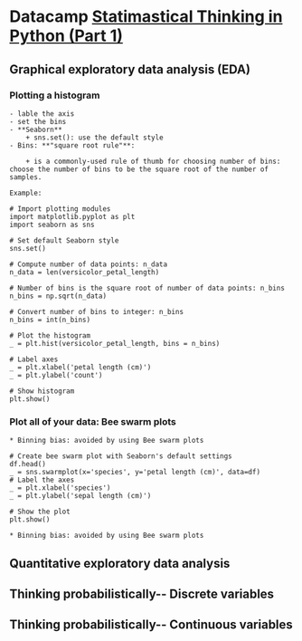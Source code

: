 # Datacamp [Statimastical Thinking in Python (Part 1)](https://learn.datacamp.com/courses/statistical-thinking-in-python-part-1)

## Graphical exploratory data analysis (EDA)
### Plotting a histogram
    - lable the axis
    - set the bins
    - **Seaborn**
        + sns.set(): use the default style
    - Bins: **"square root rule"**:

        + is a commonly-used rule of thumb for choosing number of bins: choose the number of bins to be the square root of the number of samples.

    Example:
```
# Import plotting modules
import matplotlib.pyplot as plt
import seaborn as sns

# Set default Seaborn style
sns.set()

# Compute number of data points: n_data
n_data = len(versicolor_petal_length)

# Number of bins is the square root of number of data points: n_bins
n_bins = np.sqrt(n_data)

# Convert number of bins to integer: n_bins
n_bins = int(n_bins)

# Plot the histogram
_ = plt.hist(versicolor_petal_length, bins = n_bins)

# Label axes
_ = plt.xlabel('petal length (cm)')
_ = plt.ylabel('count')

# Show histogram
plt.show()
```

### Plot all of your data: Bee swarm plots
    * Binning bias: avoided by using Bee swarm plots
```
# Create bee swarm plot with Seaborn's default settings
df.head()
_ = sns.swarmplot(x='species', y='petal length (cm)', data=df)
# Label the axes
_ = plt.xlabel('species')
_ = plt.ylabel('sepal length (cm)')

# Show the plot
plt.show()
```
    * Binning bias: avoided by using Bee swarm plots
## Quantitative exploratory data analysis
## Thinking probabilistically-- Discrete variables
## Thinking probabilistically-- Continuous variables